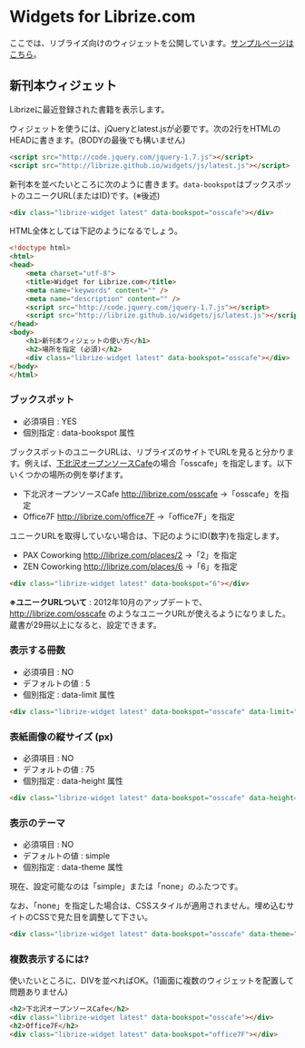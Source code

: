 # Widgets for Librize.com

ここでは、リブライズ向けのウィジェットを公開しています。[サンプルページはこちら](http://librize.github.io/widgets/sample.html)。

## 新刊本ウィジェット

Librizeに最近登録された書籍を表示します。

ウィジェットを使うには、jQueryとlatest.jsが必要です。次の2行をHTMLのHEADに書きます。(BODYの最後でも構いません)

```html
<script src="http://code.jquery.com/jquery-1.7.js"></script>
<script src="http://librize.github.io/widgets/js/latest.js"></script>
```

新刊本を並べたいところに次のように書きます。```data-bookspot```はブックスポットのユニークURL(またはID)です。(※後述)


```html
<div class="librize-widget latest" data-bookspot="osscafe"></div>
```

HTML全体としては下記のようになるでしょう。

```html
<!doctype html>
<html>
<head>
	<meta charset="utf-8">
	<title>Widget for Librize.com</title>
	<meta name="keywords" content="" />
	<meta name="description" content="" />
	<script src="http://code.jquery.com/jquery-1.7.js"></script>
	<script src="http://librize.github.io/widgets/js/latest.js"></script>
</head>
<body>
	<h1>新刊本ウィジェットの使い方</h1>
	<h2>場所を指定 (必須)</h2>
	<div class="librize-widget latest" data-bookspot="osscafe"></div>
</body>
</html>
```

### ブックスポット

* 必須項目 : YES
* 個別指定 : data-bookspot 属性

ブックスポットのユニークURLは、リブライズのサイトでURLを見ると分かります。例えば、[下北沢オープンソースCafe](http://librize.com/osscafe)の場合「osscafe」を指定します。以下いくつかの場所の例を挙げます。

* 下北沢オープンソースCafe http://librize.com/osscafe →「osscafe」を指定
* Office7F http://librize.com/office7F →「office7F」を指定

ユニークURLを取得していない場合は、下記のようにID(数字)を指定します。

* PAX Coworking http://librize.com/places/2 →「2」を指定
* ZEN Coworking http://librize.com/places/6 →「6」を指定

```html
<div class="librize-widget latest" data-bookspot="6"></div>
```

**※ユニークURLついて** : 2012年10月のアップデートで、 http://librize.com/osscafe のようなユニークURLが使えるようになりました。蔵書が29冊以上になると、設定できます。

### 表示する冊数

* 必須項目 : NO
* デフォルトの値 : 5
* 個別指定 : data-limit 属性

```html
<div class="librize-widget latest" data-bookspot="osscafe" data-limit="3"></div>
```

### 表紙画像の縦サイズ (px)

* 必須項目 : NO
* デフォルトの値 : 75
* 個別指定 : data-height 属性

```html
<div class="librize-widget latest" data-bookspot="osscafe" data-height="180"></div>
```

### 表示のテーマ

* 必須項目 : NO
* デフォルトの値 : simple
* 個別指定 : data-theme 属性

現在、設定可能なのは「simple」または「none」のふたつです。

なお、「none」を指定した場合は、CSSスタイルが適用されません。埋め込むサイトのCSSで見た目を調整して下さい。

```html
<div class="librize-widget latest" data-bookspot="osscafe" data-theme="none"></div>
```

### 複数表示するには?

使いたいところに、DIVを並べればOK。(1画面に複数のウィジェットを配置して問題ありません)

```html
<h2>下北沢オープンソースCafe</h2>
<div class="librize-widget latest" data-bookspot="osscafe"></div>
<h2>Office7F</h2>
<div class="librize-widget latest" data-bookspot="office7F"></div>
```
